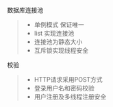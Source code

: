数据库连接池
>* 单例模式 保证唯一
>* list 实现连接池
>* 连接池为静态大小
>* 互斥锁实现线程安全

校验
>* HTTP请求采用POST方式
>* 登录用户名和密码校验
>* 用户注册及多线程注册安全

